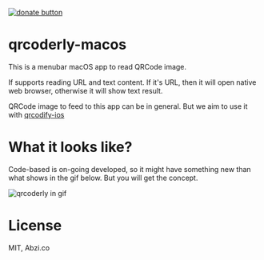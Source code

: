[![donate button](https://img.shields.io/badge/$-donate-ff69b4.svg?maxAge=2592000&amp;style=flat)](https://github.com/abzico/donate)

# qrcoderly-macos

This is a menubar macOS app to read QRCode image.

If supports reading URL and text content. If it's URL, then it will open native web browser, otherwise it will show text result.

QRCode image to feed to this app can be in general. But we aim to use it with [qrcodify-ios](https://github.com/abzico/qrcodify-ios)

# What it looks like?

Code-based is on-going developed, so it might have something new than what shows in the gif below. But you will get the concept.

![qrcoderly in gif](https://i.imgur.com/ZWhWf3q.gif)

# License

MIT, Abzi.co
